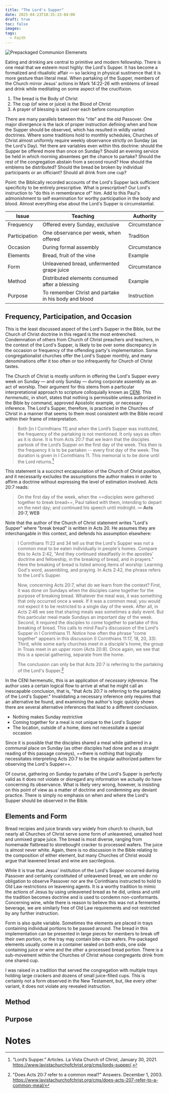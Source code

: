 ```yaml
---
title: "The Lord's Supper"
date: 2025-04-23T18:35:33-04:00
draft: true
toc: false
images:
tags:
  - Faith
---
```


![Prepackaged Communion Elemenets](https://cdn11.bigcommerce.com/s-e49v9azv2t/images/stencil/1280x1280/products/292/1029/WCC-WineWafer_DoubleStack__10481.1692282654.1280.1280__92113.1719806502.jpg?c=1 "Prepackaged Communion Elemenets")

Eating and drinking are central to primitive and modern fellowship. There is one meal that we esteem most highly: the Lord's Supper. It has become a formalized and ritualistic affair — so lacking in physical sustinence that it is more gesture than literal meal. When partaking of the Supper, members of the Church mirror Jesus' actions in Mark 14:22-26 with emblems of bread and drink while meditating on some aspect of the crucifixion. 

1. The bread is the Body of Christ
1. The cup (of wine or juice) is the Blood of Christ
1. A prayer of blessing is said over each before consumption
	
There are many parallels between this "rite" and the old Passover. One major divergence is the lack of proper instruction defining when and how the Supper should be observed, which has resulted in wildly varied doctrines. Where some traditions hold to monthly schedules, Churches of Christ almost uniformly require weekly observance strictly on Sunday (as the Lord's Day). Yet there are variables even within this doctrine: should the Supper be offered more than once on Sunday? Should an evening service be held in which morning absentees get the chance to partake? Should the rest of the congregation abstain from a second round? How should the emblems be distributed? Should the bread be broken by individual participants or an officiant? Should all drink from one cup?

Point: the Biblically recorded accounts of the Lord's Supper lack sufficient specificity to be entirely prescriptive. What is prescriptive? Our Lord's instruction to "do this in remembrance of" him. Add to this Paul's admonishment to self examination for worthy participation in the body and blood. Almost everything else about the Lord's Supper is circumstantial.

| Issue | Teaching | Authority |
|----|----|----|
| Frequency | Offered every Sunday, exclusive | Circumstance|
| Participation | One observance per week, when offered | Tradition |
| Occasion | During formal assembly | Circumstance |
| Elements | Bread, fruit of the vine | Example |
| Form | Unleavened bread, unfermented grape juice | Circumstance |
| Method | Distributed elements consumed after a blessing | Example |
| Purpose | To remember Christ and partake in his body and blood | Instruction |

## Frequency, Participation, and Occasion
This is the least discussed aspect of the Lord's Supper in the Bible, but the Church of Christ doctrine in this regard is the most entrenched. Condemnation of others from Church of Christ preachers and teachers, in the context of the Lord's Supper, is likely to be over some discrepancy in the occasion or frequency of the offending party's implementation. Some congregationalist churches offer the Lord's Supper monthly, and many denominations offer it too often or too infrequently for Church of Christ tastes.

The Church of Christ is mostly uniform in offering the Lord's Supper every week on Sunday — and only Sunday — during corporate assembly as an act of worship. Their argument for this stems from a particular interpretational approach to scripture colloquially known as [CENI](../authority). This _hermenutic,_ in short, states that nothing is permissible unless authorized in the Bible by command, approved Apostolic example, or necessary inference. The Lord's Supper, therefore, is practiced in the Churches of Christ in a manner that seems to them most consistent with the Bible record within their frame of interpretation.

> Both [in I Corinthians 11] and when the Lord’s Supper was instituted, the frequency of the partaking is not mentioned. It only says as often as it is done. It is from Acts 20:7 that we learn that the disciples partook of the Lord’s Supper on the first day of the week. This then is the frequency it is to be partaken -- every first day of the week. The duration is given in I Corinthians 11. This memorial is to be done until the Lord returns.[^1]

This statement is a succinct encapsulation of the Church of Christ position, and it necessarily excludes the assumptions the author makes in order to affirm a doctrine without expressing the level of estimation involved. Acts 20:7 reads:

> On the first day of the week, when the ==disciples were gathered together to break bread==, Paul talked with them, intending to depart on the next day; and continued his speech until midnight. **— Acts 20:7, WEB**

Note that the author of the Church of Christ statement writes "Lord's Supper" where "break bread" is written in Acts 20. He assumes they are interchangable in this context, and defends his assumption elsewhere:

> I Corinthians 11:22 and 34 tell us that the Lord's Supper was not a common meal to be eaten individually in people's homes. Compare this to Acts 2:42, "And they continued steadfastly in the apostles' doctrine and fellowship, in the breaking of bread, and in prayers." Here the breaking of bread is listed among items of worship: Learning God's word, assembling, and praying. In Acts 2:42, the phrase refers to the Lord's Supper.
>
>Now, concerning Acts 20:7, what do we learn from the context? First, it was done on Sundays when the disciples came together for the purpose of breaking bread. Whatever the meal was, it was something that only occurred once a week. If it was a common meal, you would not expect it to be restricted to a single day of the week. After all, in Acts 2:46 we see that sharing meals was sometimes a daily event. But this particular meal made Sundays an important day of the week. Second, it required the disciples to come together to partake of this breaking of bread. This calls to mind Paul's discussion of the Lord's Supper in I Corinthians 11. Notice how often the phrase "come together" appears in this discussion (I Corinthians 11:17, 18, 20, 33). Third, while some early churches meet in a disciple's home, the group in Troas meet in an upper room (Acts 20:8). Once again, we see that this is a special gathering, separate from the home.
>
>The conclusion can only be that Acts 20:7 is referring to the partaking of the Lord's Supper.[^2]

In the CENI hermenutic, this is an application of _necessary inference_. The author uses a certain logical flow to arrive at what he might call an inescapable conclusion, that is, "that Acts 20:7 is referring to the partaking of the Lord's Supper." Invalidating a necessary inference only requires that an alternative be found, and examining the author's logic quickly shows there are several alternative inferences that lead to a different conclusion.

- Nothing makes Sunday restrictive
- Coming together for a meal is not unique to the Lord's Supper
- The location, outside of a home, does not necessitate a special occasion

Since it is possible that the disciples shared a meal while gathered in a communal place on Sunday (as other disciples had done and as a straight reading of this passage conveys), ==there is nothing that logically necessitates interpreting Acts 20:7 to be the singular authorized pattern for observing the Lord's Supper==.

Of course, gathering on Sunday to partake of the Lord's Supper is perfectly valid as it does not violate or disregard any information we actually do have concerning its observance. What is likely very wrong, however, is insisting on this point of view as a matter of doctrine and condemning any deviant practice. There is simply no emphasis on when and where the Lord's Supper should be observed in the Bible. 

## Elements and Form

Bread recipies and juice brands vary widely from church to church, but nearly all Churches of Christ serve some form of unleavened, unsalted host and unmixed grape juice. The bread is most diverse, ranging from homemade flatbread to storebought cracker to processed wafers. The juice is almost never white. Again, there is no discussion in the Bible relating to the composition of either element, but many Churches of Christ would argue that leavened bread and wine are sacrilegious.

While it is true that Jesus' institution of the Lord's Supper occurred during Passover and certainly constituted of unleavened bread, we are under no obligation to observe Passover nor are the Corinthians instructed to hold to Old Law restrictions on leavening agents. It is a worthy tradition to mimic the actions of Jesus by using unleavened bread as he did, unless and until the tradition becomes doctrine and is used to condemn non-conformants. Concerning wine, while there is reason to believe this was not a fermented beverage, we are similarly free of Old Law requirements and not restricted by any further instruction.

Form is also quite variable. Sometimes the elements are placed in trays containing individual portions to be passed around. The bread in this implementation can be presented in large pieces for members to break off their own portion, or the tray may contain bite-size wafers. Pre-packaged elements usually come in a container sealed on both ends, one side containing juice or wine and the other a processed bread portion. There is a sub-movement within the Churches of Christ whose congregants drink from one shared cup.

I was raised in a tradition that served the congregation with multiple trays holding large crackers and dozens of small juice-filled cups. This is certainly not a form observed in the New Testament, but, like every other variant, it does not violate any revealed instruction.

## Method

## Purpose

# Notes

[^1]: “Lord’s Supper.” Articles. La Vista Church of Christ, January 30, 2021. https://www.lavistachurchofchrist.org/cms/lords-supper/. 

[^2]: "Does Acts 20:7 refer to a common meal?" Answers. December 1, 2003. https://www.lavistachurchofchrist.org/cms/does-acts-207-refer-to-a-common-meal/